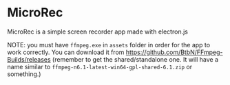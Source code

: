# MicroRec

MicroRec is a simple screen recorder app made with electron.js

NOTE: you must have `ffmpeg.exe` in `assets` folder in order for the app to work correctly. You can download it from https://github.com/BtbN/FFmpeg-Builds/releases (remember to get the shared/standalone one. It will have a name similar to `ffmpeg-n6.1-latest-win64-gpl-shared-6.1.zip` or something.)